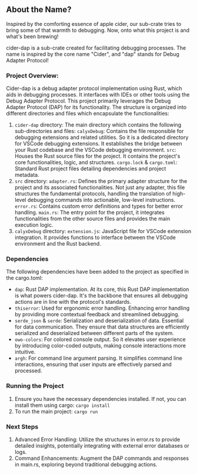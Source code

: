 ## About the Name?
Inspired by the comforting essence of apple cider, our sub-crate tries to bring some of that warmth to debugging. Now, onto what this project is and what's been brewing!

cider-dap is a sub-crate created for facilitating debugging processes. The name is inspired by the core name "Cider", and "dap" stands for Debug Adapter Protocol!
### Project Overview:
Cider-dap is a debug adapter protocol implementation using Rust, which aids in debugging processes. It interfaces with IDEs or other tools using the Debug Adapter Protocol.
This project primarily leverages the Debug Adapter Protocol (DAP) for its functionality. The structure is organized into different directories and files which encapsulate the functionalities:
1. ``` cider-dap ``` directory: The main directory which contains the following sub-directories and files:
     ```calyxDebug```: Contains the file responsible for debugging extensions and related utilities. So it is a dedicated directory for VSCode debugging extensions. It establishes the bridge between your Rust codebase and the VSCode debugging environment.
     ```src```: Houses the Rust source files for the project. It contains the project's core functionalities, logic, and structures.
     ```cargo.lock``` & ```cargo.toml```: Standard Rust project files detailing dependencies and project metadata.
2. ```src``` directory:
     ```adapter.rs```: Defines the primary adapter structure for the project and its associated functionalities. Not just any adapter, this file structures the fundamental protocols, handling the translation of high-level debugging commands into actionable, low-level instructions.
     ```error.rs```: Contains custom error definitions and types for better error handling.
     ```main.rs```: The entry point for the project, it integrates functionalities from the other source files and provides the main execution logic.
3. ```calyxDebug``` directory:
     ```extension.js```: JavaScript file for VSCode extension integration. It provides functions to interface between the VSCode environment and the Rust backend.

### Dependencies
The following dependencies have been added to the project as specified in the cargo.toml:

- ```dap```: Rust DAP implementation.  At its core, this Rust DAP implementation is what powers cider-dap. It's the backbone that ensures all debugging actions are in line with the protocol's standards.
- ```thiserror```: Used for ergonomic error handling. Enhancing error handling by providing more contextual feedback and streamlined debugging.
- ```serde_json``` & ```serde```: Serialization and deserialization of data. Essential for data communication. They ensure that data structures are efficiently serialized and deserialized between different parts of the system.
- ```owo-colors```: For colored console output. So it elevates user experience by introducing color-coded outputs, making console interactions more intuitive.
- ```argh```: For command line argument parsing. It simplifies command line interactions, ensuring that user inputs are effectively parsed and processed.

### Running the Project
1. Ensure you have the necessary dependencies installed. If not, you can install them using cargo:
 ```cargo install ```
3. To run the main project:
```cargo run ```

### Next Steps

1. Advanced Error Handling: Utilize the structures in error.rs to provide detailed insights, potentially integrating with external error databases or logs.
2. Command Enhancements: Augment the DAP commands and responses in main.rs, exploring beyond traditional debugging actions.

